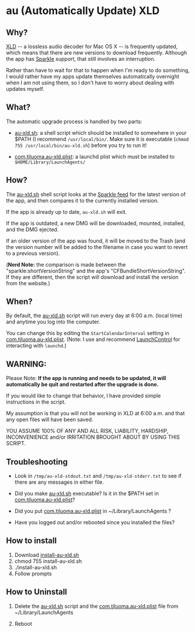 # au (Automatically Update) XLD

## Why?

[XLD] -- a lossless audio decoder for Mac OS X --  is frequently updated, which means that there are new versions to download frequently. Although the app has [Sparkle] support, that still involves an interruption.

Rather than have to wait for that to happen when I'm ready to do something, I would rather have my apps update themselves automatically overnight when I am not using them, so I don't have to worry about dealing with updates myself.

## What?

The automatic upgrade process is handled by two parts:

* [au-xld.sh]: a shell script which should be installed to somewhere in your $PATH (I recommend `/usr/local/bin/`. Make sure it is executable (`chmod 755 /usr/local/bin/au-xld.sh`) before you try to run it!

* [com.tjluoma.au-xld.plist]: a launchd plist which must be installed to `$HOME/Library/LaunchAgents/`


## How?

The [au-xld.sh] shell script looks at the [Sparkle feed] for the latest version of the app, and then compares it to the currently installed version.

If the app is already up to date, `au-xld.sh` will exit.

If the app is outdated, a new DMG will be downloaded, mounted, installed, and the DMG ejected.

If an older version of the app was found, it will be moved to the Trash (and the version number will be added to the filename in case you want to revert to a previous version).

(**Nerd Note:** the comparison is made between the "sparkle:shortVersionString" and the app's "CFBundleShortVersionString". If they are different, then the script will download and install the version from the website.)

## When?

By default, the [au-xld.sh] script will run every day at 6:00 a.m. (local time) and anytime you log into the computer.

You can change this by editing the `StartCalendarInterval` setting in [com.tjluoma.au-xld.plist]. (Note: I use and recommend [LaunchControl] for interacting with `launchd`.)


## WARNING:

Please Note: **If the app is running and needs to be updated, it will automatically be quit and restarted after the upgrade is done.**

If you would like to change that behavior, I have provided simple instructions in the script.

My assumption is that you will not be working in XLD at 6:00 a.m. and that any open files will have been saved.

YOU ASSUME 100% OF ANY AND ALL RISK, LIABILITY, HARDSHIP, INCONVENIENCE and/or IRRITATION BROUGHT ABOUT BY USING THIS SCRIPT.

## Troubleshooting

* Look in `/tmp/au-xld-stdout.txt` and `/tmp/au-xld-stderr.txt` to see if there are any messages in either file.

* Did you make [au-xld.sh] executable? Is it in the $PATH set in [com.tjluoma.au-xld.plist]?

* Did you put [com.tjluoma.au-xld.plist] in ~/Library/LaunchAgents ?

* Have you logged out and/or rebooted since you installed the files?


## How to install ##

1. Download [install-au-xld.sh] 
2. chmod 755 install-au-xld.sh
3. ./install-au-xld.sh
4. Follow prompts

## How to Uninstall

1. Delete the [au-xld.sh] script and the [com.tjluoma.au-xld.plist] file from ~/Library/LaunchAgents

2. Reboot


<!-- Reference Links -->

[Sparkle feed]: http://xld.googlecode.com/svn/appcast/xld-appcast_e.xml

[Sparkle]: http://sparkle.andymatuschak.org/

[XLD]: http://tmkk.undo.jp/xld/index_e.html

[LaunchControl]: http://www.soma-zone.com/LaunchControl/

[com.tjluoma.au-xld.plist]: https://github.com/tjluoma/au-xld/blob/master/com.tjluoma.au-xld.plist

[au-xld.sh]: https://github.com/tjluoma/au-xld/blob/master/au-xld.sh

[install-au-xld.sh]: https://github.com/tjluoma/au-xld/blob/master/install-au-xld.sh
